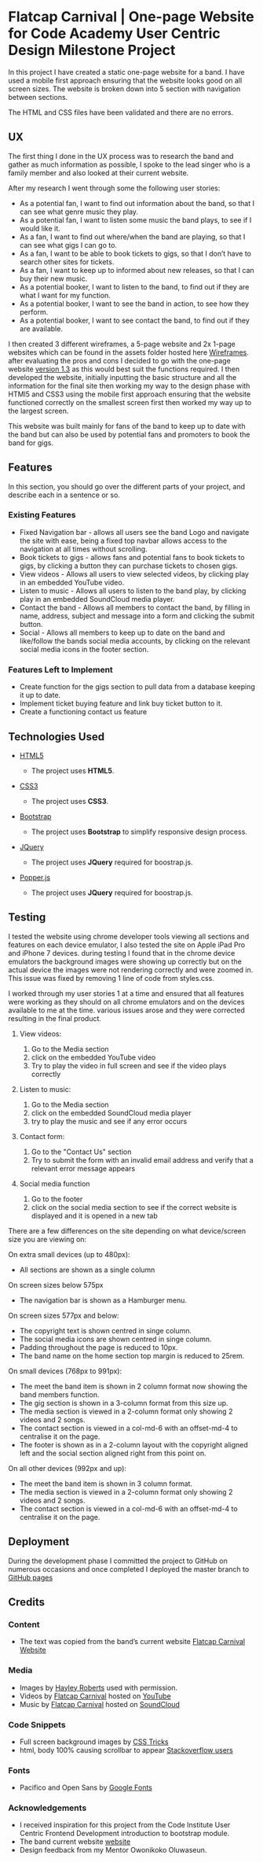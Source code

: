 # Flatcap Carnival | One-page Website for Code Academy User Centric Design Milestone Project

In this project I have created a static one-page website for a band. I have used a mobile first approach ensuring that the website looks good on all screen sizes. The website is broken down into 5 section with navigation between sections.

The HTML and CSS files have been validated and there are no errors.
 
## UX
 
The first thing I done in the UX process was to research the band and gather as much information as possible, I spoke to the lead singer who is a family member and also looked at their current website. 

After my research I went through some the following user stories:

- As a potential fan, I want to find out information about the band, so that I can see what genre music they play.
- As a potential fan, I want to listen some music the band plays, to see if I would like it.
- As a fan, I want to find out where/when the band are playing, so that I can see what gigs I can go to.
- As a fan, I want to be able to book tickets to gigs, so that I don’t have to search other sites for tickets.
- As a fan, I want to keep up to informed about new releases, so that I can buy their new music.
- As a potential booker, I want to listen to the band, to find out if they are what I want for my function.
- As a potential booker, I want to see the band in action, to see how they perform.
- As a potential booker, I want to see contact the band, to find out if they are available.

I then created 3 different wireframes, a 5-page website and 2x 1-page websites which can be found in the assets folder hosted here [Wireframes]( assets/wireframes). after evaluating the pros and cons I decided to go with the one-page website [version 1.3]( assets/wireframes/1.3) as this would best suit the functions required. I then developed the website, initially inputting the basic structure and all the information for the final site then working my way to the design phase with HTMl5 and CSS3 using the mobile first approach ensuring that the website functioned correctly on the smallest screen first then worked my way up to the largest screen.

This website was built mainly for fans of the band to keep up to date with the band but can also be used by potential fans and promoters to book the band for gigs. 

## Features

In this section, you should go over the different parts of your project, and describe each in a sentence or so.
 
### Existing Features
- Fixed Navigation bar - allows all users see the band Logo and navigate the site with ease, being a fixed top navbar allows access to the navigation at all times without scrolling.
- Book tickets to gigs - allows fans and potential fans to book tickets to gigs, by clicking a button they can purchase tickets to chosen gigs.
- View videos - Allows all users to view selected videos, by clicking play in an embedded YouTube video.
- Listen to music - Allows all users to listen to the band play, by clicking play in an embedded SoundCloud media player.
- Contact the band - Allows all members to contact the band, by filling in name, address, subject and message into a form and clicking the submit button.
- Social - Allows all members to keep up to date on the band and like/follow the bands social media accounts, by clicking on the relevant social media icons in the footer section.

### Features Left to Implement

- Create function for the gigs section to pull data from a database keeping it up to date.
- Implement ticket buying feature and link buy ticket button to it.
- Create a functioning contact us feature

## Technologies Used

- [HTML5](https://www.w3schools.com/html/html5_intro.asp)
    - The project uses **HTML5**.

- [CSS3](https://www.w3schools.com/css/css_intro.asp)
    - The project uses **CSS3**.     
    
- [Bootstrap](https://getbootstrap.com/)
    - The project uses **Bootstrap** to simplify responsive design process.

- [JQuery](https://jquery.com/)
    - The project uses **JQuery** required for boostrap.js.

- [Popper.js](https://popper.js.org/)
    - The project uses **JQuery** required for boostrap.js.

## Testing

I tested the website using chrome developer tools viewing all sections and features on each device emulator, I also tested the site on Apple iPad Pro and iPhone 7 devices. during testing I found that in the chrome device emulators the background images were showing up correctly but on the actual device the images were not rendering correctly and were zoomed in. This issue was fixed by removing 1 line of code from styles.css. 

I worked through my user stories 1 at a time and ensured that all features were working as they should on all chrome emulators and on the devices available to me at the time. various issues arose and they were corrected resulting in the final product.

1. View videos:
    1. Go to the Media section
    2. click on the embedded YouTube video
    3. Try to play the video in full screen and see if the video plays correctly

2. Listen to music:
    1. Go to the Media section
    2. click on the embedded SoundCloud media player
    3. try to play the music and see if any error occurs

3. Contact form:
    1. Go to the "Contact Us" section
    2. Try to submit the form with an invalid email address and verify that a relevant error message appears

4. Social media function
    1. Go to the footer 
    2. click on the social media section to see if the correct website is displayed and it is opened in a new tab

There are a few differences on the site depending on what device/screen size you are viewing on:

On extra small devices (up to 480px): 

- All sections are shown as a single column

On screen sizes below 575px

- The navigation bar is shown as a Hamburger menu.

On screen sizes 577px and below:

- The copyright text is shown centred in singe column.
- The social media icons are shown centred in singe column.
- Padding throughout the page is reduced to 10px.
- The band name on the home section top margin is reduced to 25rem.

On small devices (768px to 991px):

- The meet the band item is shown in 2 column format now showing the band members function.
- The gig section is shown in a 3-column format from this size up.
- The media section is viewed in a 2-column format only showing 2 videos and 2 songs.
- The contact section is viewed in a col-md-6 with an offset-md-4 to centralise it on the page.
- The footer is shown as in a 2-column layout with the copyright aligned left and the social section aligned right from this point on.

On all other devices (992px and up):

- The meet the band item is shown in 3 column format.
- The media section is viewed in a 2-column format only showing 2 videos and 2 songs.
- The contact section is viewed in a col-md-6 with an offset-md-4 to centralise it on the page.

## Deployment

During the development phase I committed the project to GitHub on numerous occasions and once completed I deployed the master branch to [GitHub pages](https://paulcrawford826.github.io/milestone-project-1/)

## Credits

### Content
- The text was copied from the band’s current website [Flatcap Carnival Website](https://www.flatcapcarnival.com/)

### Media
-  Images by [Hayley Roberts](www.imagesbyhayley.com) used with permission.
-  Videos by [Flatcap Carnival](https://www.flatcapcarnival.com/) hosted on [YouTube](https://www.youtube.com/channel/UCVqsMWlbKMd_DD55xWyfV9g)
-  Music by [Flatcap Carnival](https://www.flatcapcarnival.com/) hosted on [SoundCloud](https://soundcloud.com/flatcap-carnival)

### Code Snippets
 - Full screen background images by [CSS Tricks](https://css-tricks.com/perfect-full-page-background-image/)
 - html, body 100% causing scrollbar to appear [Stackoverflow users](https://stackoverflow.com/questions/34357434/html-body-100-causing-scrollbar-to-appear/34357546)

### Fonts
- Pacifico and Open Sans by [Google Fonts](https://fonts.google.com/)

### Acknowledgements

- I received inspiration for this project from the Code Institute User Centric Frontend Development introduction to bootstrap module.
- The band current website [website](https://www.flatcapcarnival.com/)
- Design feedback from my Mentor Owonikoko Oluwaseun.

